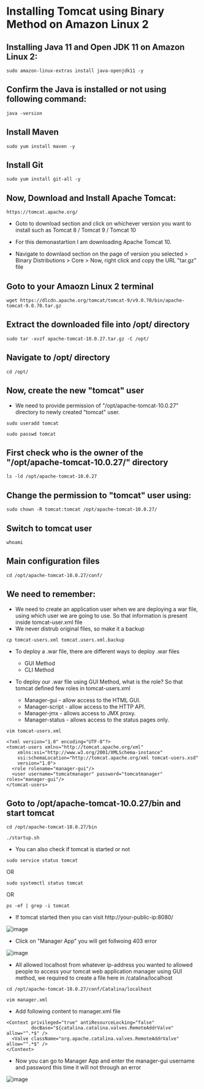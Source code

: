 # Installing Tomcat using Binary Method on Amazon Linux 2

## Installing Java 11 and Open JDK 11 on Amazon Linux 2:

```t
sudo amazon-linux-extras install java-openjdk11 -y
```
## Confirm the Java is installed or not using following command:

```t
java -version
```
## Install Maven

```t
sudo yum install maven -y
```
## Install Git

```t
sudo yum install git-all -y
```

## Now, Download and Install Apache Tomcat:

```t
https://tomcat.apache.org/
```

- Goto to download section and click on whichever version you want to install such as Tomcat 8 / Tomcat 9 / Tomcat 10

- For this demonastartion I am downloading Apache Tomcat 10.

- Navigate to downlaod section on the page of version you selected > Binary Distributions > Core >  Now, right click and copy the URL "tar.gz" file

## Goto to your Amaozn Linux 2 terminal 

```t
wget https://dlcdn.apache.org/tomcat/tomcat-9/v9.0.70/bin/apache-tomcat-9.0.70.tar.gz
```

## Extract the downloaded file into /opt/ directory

```t
sudo tar -xvzf apache-tomcat-10.0.27.tar.gz -C /opt/
```

## Navigate to /opt/ directory

```t
cd /opt/
```

## Now, create the new "tomcat" user
- We need to provide permission of "/opt/apache-tomcat-10.0.27" directory to newly created "tomcat" user.

```t
sudo useradd tomcat
```

```t
sudo passwd tomcat
```

## First check who is the owner of the "/opt/apache-tomcat-10.0.27/" directory

```t
ls -ld /opt/apache-tomcat-10.0.27
```

## Change the permission to "tomcat" user using:

```t
sudo chown -R tomcat:tomcat /opt/apache-tomcat-10.0.27/
```
## Switch to tomcat user

```t
whoami
```

## Main configuration files

```t
cd /opt/apache-tomcat-10.0.27/conf/
```

## We need to remember:
- We need to create an application user when we are deploying a war file, using which user we are going to use. So that information is present inside tomcat-user.xml file
- We never distrub original files, so make it a backup

```t
cp tomcat-users.xml tomcat.users.xml.backup
```

- To deploy a .war file, there are different ways to deploy .war files
  * GUI Method
  * CLI Method

- To deploy our .war file using GUI Method, what is the role? So that tomcat defined few roles in tomcat-users.xml
  * Manager-gui - allow access to the HTML GUI.
  * Manager-script - allow access to the HTTP API.
  * Manager-jmx - allows access to JMX proxy.
  * Manager-status - allows access to the status pages only.


```t
vim tomcat-users.xml
```

```t
<?xml version="1.0" encoding="UTF-8"?>
<tomcat-users xmlns="http://tomcat.apache.org/xml"
    xmlns:xsi="http://www.w3.org/2001/XMLSchema-instance"
    xsi:schemaLocation="http://tomcat.apache.org/xml tomcat-users.xsd"
    version="1.0">
  <role rolename="manager-gui"/>
  <user username="tomcatmanager" password="tomcatmanager" roles="manager-gui"/>
</tomcat-users>
```
## Goto to /opt/apache-tomcat-10.0.27/bin and start tomcat

```t
cd /opt/apache-tomcat-10.0.27/bin
```

```t
./startup.sh
```
- You can also check if tomcat is started or not
```t
sudo service status tomcat
```
OR
```t
sudo systemctl status tomcat
```
OR
```t
ps -ef | grep -i tomcat
```

- If tomcat started then you can visit http://your-public-ip:8080/

![image](https://user-images.githubusercontent.com/111498842/211397401-7c2a4a21-41e5-4752-b8e8-acb5d7f814de.png)

- Click on "Manager App" you will get follwoing 403 error

![image](https://user-images.githubusercontent.com/111498842/211398639-515675d1-5e98-43eb-ad33-071f2036025e.png)

- All allowed localhost from whatever ip-address you wanted to allowed people to access your tomcat web application manager using GUI method, we required to create a file here in /catalina/localhost

```t
cd /opt/apache-tomcat-10.0.27/conf/Catalina/localhost
```

```t
vim manager.xml
```

- Add following content to manager.xml file

```t
<Context privileged="true" antiResourceLocking="false"
         docBase="${catalina.catalina.valves.RemoteAddrValve" allow="^.*$" />
  <Valve className="org.apache.catalina.valves.RemoteAddrValve" allow="^.*$" />
</Context>
```

- Now you can go to Manager App and enter the manager-gui username and password this time it will not through an error

![image](https://user-images.githubusercontent.com/111498842/211401818-c77d788d-c598-48af-b9f5-d9738f8d17b4.png)



